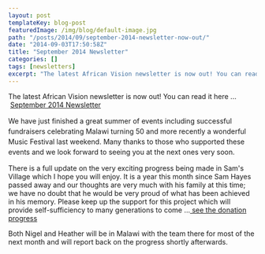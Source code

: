 ```yaml
---
layout: post
templateKey: blog-post
featuredImage: /img/blog/default-image.jpg
path: "/posts/2014/09/september-2014-newsletter-now-out/"
date: "2014-09-03T17:50:58Z"
title: "September 2014 Newsletter"
categories: []
tags: [newsletters]
excerpt: "The latest African Vision newsletter is now out! You can read it here ...  September 2014 Newslette..."
---
```


The latest African Vision newsletter is now out! You can read it here ...  [September 2014 Newsletter](https://f000.backblazeb2.com/file/avm-wp-uploads/2014/09/September-AVM-Newsletter-FINAL-20-Aug-2014.pdf "April 2014 Newsletter")

<span style="line-height: 1.5em;">We have just finished a great summer of events including successful fundraisers celebrating Malawi turning 50 and more recently a wonderful Music Festival last weekend. Many thanks to those who supported these events and we look forward to seeing you at the next ones very soon.</span>

There is a full update on the very exciting progress being made in Sam's Village which I hope you will enjoy. It is a year this month since Sam Hayes passed away and our thoughts are very much with his family at this time; we have no doubt that he would be very proud of what has been achieved in his memory. Please keep up the support for this project which will provide self-sufficiency to many generations to come ...[ see the donation progress](https://mydonate.bt.com/fundraisers/transcontinental2014)

Both Nigel and Heather will be in Malawi with the team there for most of the next month and will report back on the progress shortly afterwards.